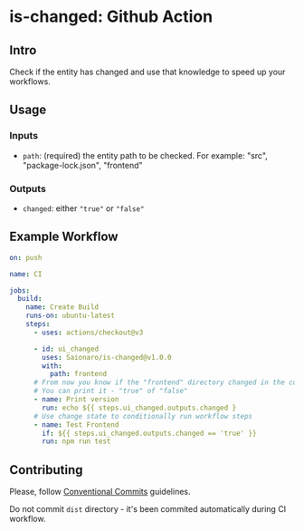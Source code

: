 # is-changed: Github Action

## Intro

Check if the entity has changed and use that knowledge to speed up your workflows.

## Usage

### Inputs

- `path`: (required) the entity path to be checked. For example: "src", "package-lock.json", "frontend"

### Outputs

- `changed`: either `"true"` or `"false"`

## Example Workflow

```yaml
on: push

name: CI

jobs:
  build:
    name: Create Build
    runs-on: ubuntu-latest
    steps:
      - uses: actions/checkout@v3

      - id: ui_changed
        uses: Saionaro/is-changed@v1.0.0
        with:
          path: frontend
      # From now you know if the "frontend" directory changed in the commit
      # You can print it - "true" of "false"
      - name: Print version
        run: echo ${{ steps.ui_changed.outputs.changed }
      # Use change state to conditionally run workflow steps
      - name: Test Frontend
        if: ${{ steps.ui_changed.outputs.changed == 'true' }}
        run: npm run test
```

## Contributing

Please, follow [Conventional Commits](https://www.conventionalcommits.org/) guidelines.

Do not commit `dist` directory - it's been commited automatically during CI workflow.
